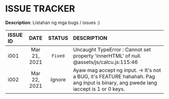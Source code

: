 # ISSUE TRACKER

**Description**:  Listahan ng mga bugs / issues :)

ISSUE ID   |DATE           |STATUS	    |DESCRIPTION
:----------|:-------------:|:----------:|:----------
i001	     |Mar 21, 2021   |`Fixed`   	|Uncaught TypeError : Cannot set property 'innerHTML' of null. @assets/js/calcu.js:115:46
i002       |Mar 22, 2021   |Ignore      |Ayaw mag accept ng input. -> It's not a BUG, it's FEATURE hahahah. Pag ang input is binary, ang pwede lang iaccept is 1 or 0 keys. 

